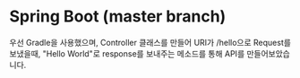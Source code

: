 # Spring Boot (master branch)

우선 Gradle을 사용했으며, Controller 클래스를 만들어 URI가 /hello으로 Request를 보냈을때, "Hello World"로 response를 보내주는 메소드를 통해
API를 만들어보았습니다.
